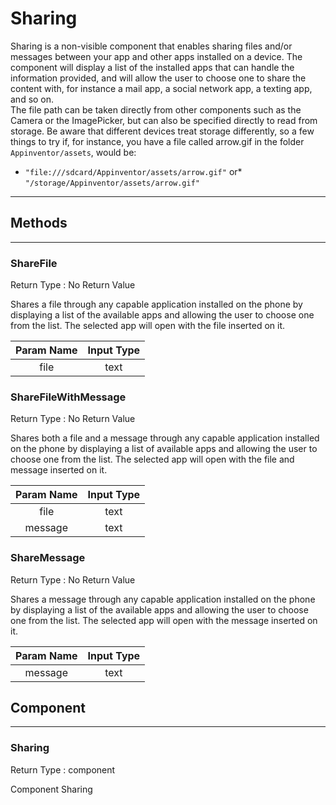 <!--
  Copyright © 2013-2021 MIT, All rights reserved
  Released under the Apache License, Version 2.0
  http://www.apache.org/licenses/LICENSE-2.0
-->

# Sharing

Sharing is a non-visible component that enables sharing files and/or messages between your app and other apps installed on a device. The component will display a list of the installed apps that can handle the information provided, and will allow the user to choose one to share the content with, for instance a mail app, a social network app, a texting app, and so on.  
The file path can be taken directly from other components such as the Camera or the ImagePicker, but can also be specified directly to read from storage. Be aware that different devices treat storage differently, so a few things to try if, for instance, you have a file called arrow.gif in the folder `Appinventor/assets`, would be:

*   `"file:///sdcard/Appinventor/assets/arrow.gif"`
or*   `"/storage/Appinventor/assets/arrow.gif"`

---

## Methods

---

### ShareFile

<div block-type = "component_method" component-selector = "Sharing" method-selector = "ShareFile" id = "sharing-sharefile"></div>

Return Type : No Return Value

Shares a file through any capable application installed on the phone by displaying a list of the available apps and allowing the user to choose one from the list. The selected app will open with the file inserted on it.

| Param Name | Input Type |
| :--------: | :--------: |
|    file    |    text    |

### ShareFileWithMessage

<div block-type = "component_method" component-selector = "Sharing" method-selector = "ShareFileWithMessage" id = "sharing-sharefilewithmessage"></div>

Return Type : No Return Value

Shares both a file and a message through any capable application installed on the phone by displaying a list of available apps and allowing the user to choose one from the list. The selected app will open with the file and message inserted on it.

| Param Name | Input Type |
| :--------: | :--------: |
|    file    |    text    |
|   message  |    text    |

### ShareMessage

<div block-type = "component_method" component-selector = "Sharing" method-selector = "ShareMessage" id = "sharing-sharemessage"></div>

Return Type : No Return Value

Shares a message through any capable application installed on the phone by displaying a list of the available apps and allowing the user to choose one from the list. The selected app will open with the message inserted on it.

| Param Name | Input Type |
| :--------: | :--------: |
|   message  |    text    |

## Component

---

### Sharing

<div block-type = "component_component_block" component-selector = "Sharing" id = "component-sharing"></div>

Return Type : component

Component Sharing

